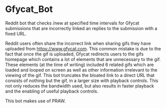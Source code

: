# Gfycat_Bot
Reddit bot that checks /new at specified time intervals for Gfycat submissions that are incorrectly linked an replies to the submission with a fixed URL.

Reddit users often share the incorrect link when sharing gifs they have uploaded from https://www.gfycat.com. This common mistake is due to the fact that once the gif is uploaded, Gfycat redirects users to the gifs homepage which contains a lot of elements that are unnecessary to the gif. These elements (at the time of writing) included 6 related gifs which are loaded and looped on screen as well as other information irrelevant to the viewing of the gif. This bot truncates the bloated link to a direct URL that consists of nothing but the gif, in a larger size with playback controls. This not only reduces the bandwidth used, but also results in faster playback and the enabling of useful playback controls. 

This bot makes use of PRAW.
